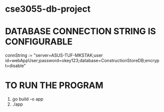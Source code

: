 # cse3055-db-project

# DATABASE CONNECTION STRING IS CONFIGURABLE
connString := "server=ASUS-TUF-MKSTAK;user id=webAppUser;password=okey123;database=ConstructionStoreDB;encrypt=disable"

# TO RUN THE PROGRAM
1) go build -o app
2) ./app

